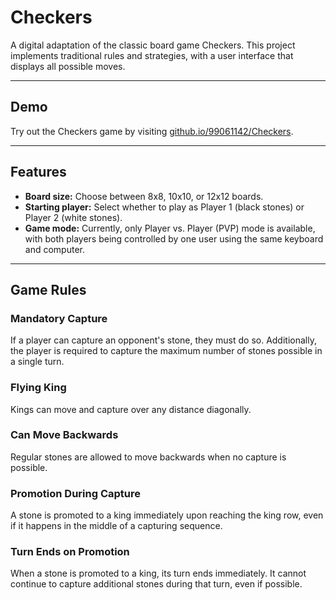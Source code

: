 # Checkers

A digital adaptation of the classic board game Checkers. This project implements traditional rules and strategies, with a user interface that displays all possible moves.

---

## Demo

Try out the Checkers game by visiting [github.io/99061142/Checkers](https://github.io/99061142/Checkers).

---

## Features

- **Board size:** Choose between 8x8, 10x10, or 12x12 boards.
- **Starting player:** Select whether to play as Player 1 (black stones) or Player 2 (white stones).
- **Game mode:** Currently, only Player vs. Player (PVP) mode is available, with both players being controlled by one user using the same keyboard and computer.

---

## Game Rules

### Mandatory Capture

If a player can capture an opponent's stone, they must do so. Additionally, the player is required to capture the maximum number of stones possible in a single turn.

### Flying King

Kings can move and capture over any distance diagonally.

### Can Move Backwards

Regular stones are allowed to move backwards when no capture is possible.

### Promotion During Capture

A stone is promoted to a king immediately upon reaching the king row, even if it happens in the middle of a capturing sequence.

### Turn Ends on Promotion

When a stone is promoted to a king, its turn ends immediately. It cannot continue to capture additional stones during that turn, even if possible.